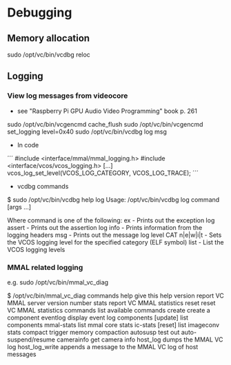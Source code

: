 # Debugging

## Memory allocation
sudo /opt/vc/bin/vcdbg reloc

## Logging

### View log messages from videocore

- see "Raspberry Pi GPU Audio Video Programming" book p. 261

sudo /opt/vc/bin/vcgencmd cache_flush
sudo /opt/vc/bin/vcgencmd set_logging level=0x40
sudo /opt/vc/bin/vcdbg log msg

-  In code

´´´
#include <interface/mmal/mmal_logging.h>
#include <interface/vcos/vcos_logging.h>
[...]
vcos_log_set_level(VCOS_LOG_CATEGORY, VCOS_LOG_TRACE);
´´´

- vcdbg commands

$ sudo /opt/vc/bin/vcdbg help log
Usage: /opt/vc/bin/vcdbg log command [args ...]

Where command is one of the following:
  ex                   - Prints out the exception log
  assert               - Prints out the assertion log
  info                 - Prints information from the logging headers
  msg                  - Prints out the message log
  level  CAT n|e|w|i|t - Sets the VCOS logging level for the specified category (ELF symbol)
  list                 - List the VCOS logging levels

### MMAL related logging

e.g. sudo /opt/vc/bin/mmal_vc_diag

$ /opt/vc/bin/mmal_vc_diag  commands
help                 give this help
version              report VC MMAL server version number
stats                report VC MMAL statistics
reset                reset VC MMAL statistics
commands             list available commands
create               create a component
eventlog             display event log
components           [update] list components
mmal-stats           list mmal core stats
ic-stats             [reset] list imageconv stats
compact              trigger memory compaction
autosusp             test out auto-suspend/resume
camerainfo           get camera info
host_log             dumps the MMAL VC log
host_log_write       appends a message to the MMAL VC log of host messages

